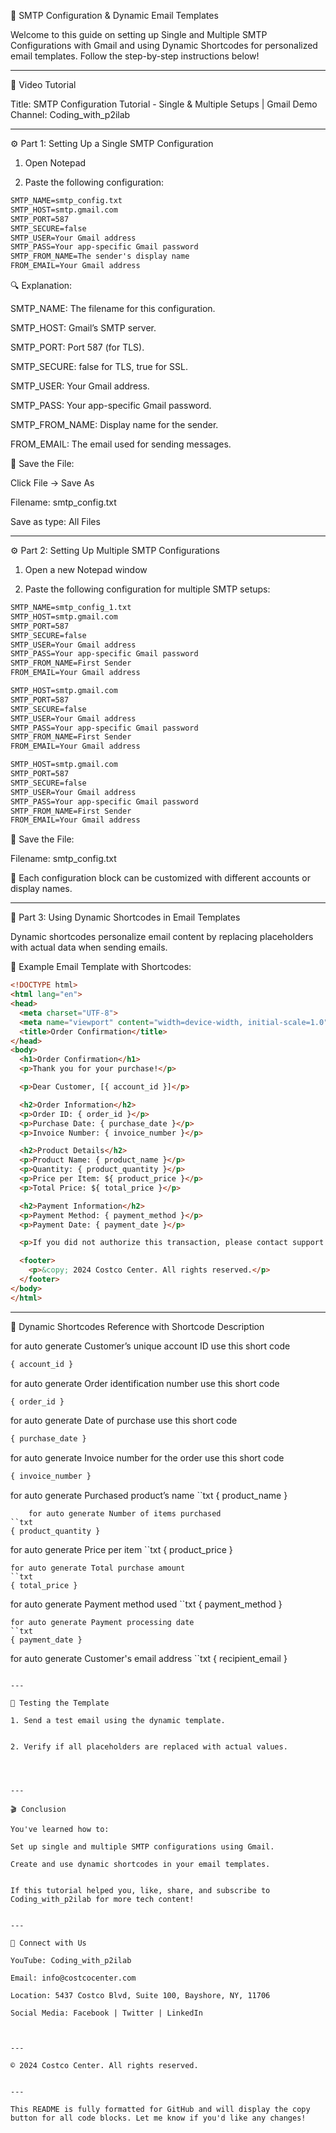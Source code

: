 

📧 SMTP Configuration & Dynamic Email Templates

Welcome to this guide on setting up Single and Multiple SMTP Configurations with Gmail and using Dynamic Shortcodes for personalized email templates. Follow the step-by-step instructions below!


---

🎥 Video Tutorial

Title: SMTP Configuration Tutorial - Single & Multiple Setups | Gmail Demo
Channel: Coding_with_p2ilab


---

⚙️ Part 1: Setting Up a Single SMTP Configuration

1. Open Notepad

2. Paste the following configuration:
```txt
SMTP_NAME=smtp_config.txt
SMTP_HOST=smtp.gmail.com
SMTP_PORT=587
SMTP_SECURE=false
SMTP_USER=Your Gmail address
SMTP_PASS=Your app-specific Gmail password
SMTP_FROM_NAME=The sender's display name
FROM_EMAIL=Your Gmail address
```
🔍 Explanation:

SMTP_NAME: The filename for this configuration.

SMTP_HOST: Gmail’s SMTP server.

SMTP_PORT: Port 587 (for TLS).

SMTP_SECURE: false for TLS, true for SSL.

SMTP_USER: Your Gmail address.

SMTP_PASS: Your app-specific Gmail password.

SMTP_FROM_NAME: Display name for the sender.

FROM_EMAIL: The email used for sending messages.


💾 Save the File:

Click File → Save As

Filename: smtp_config.txt

Save as type: All Files



---

⚙️ Part 2: Setting Up Multiple SMTP Configurations

1. Open a new Notepad window

2. Paste the following configuration for multiple SMTP setups:
```txt
SMTP_NAME=smtp_config_1.txt
SMTP_HOST=smtp.gmail.com
SMTP_PORT=587
SMTP_SECURE=false
SMTP_USER=Your Gmail address
SMTP_PASS=Your app-specific Gmail password
SMTP_FROM_NAME=First Sender
FROM_EMAIL=Your Gmail address

SMTP_HOST=smtp.gmail.com
SMTP_PORT=587
SMTP_SECURE=false
SMTP_USER=Your Gmail address
SMTP_PASS=Your app-specific Gmail password
SMTP_FROM_NAME=First Sender
FROM_EMAIL=Your Gmail address

SMTP_HOST=smtp.gmail.com
SMTP_PORT=587
SMTP_SECURE=false
SMTP_USER=Your Gmail address
SMTP_PASS=Your app-specific Gmail password
SMTP_FROM_NAME=First Sender
FROM_EMAIL=Your Gmail address


```

💾 Save the File:

Filename: smtp_config.txt


📢 Each configuration block can be customized with different accounts or display names.


---

📨 Part 3: Using Dynamic Shortcodes in Email Templates

Dynamic shortcodes personalize email content by replacing placeholders with actual data when sending emails.

📝 Example Email Template with Shortcodes:
```html
<!DOCTYPE html>
<html lang="en">
<head>
  <meta charset="UTF-8">
  <meta name="viewport" content="width=device-width, initial-scale=1.0">
  <title>Order Confirmation</title>
</head>
<body>
  <h1>Order Confirmation</h1>
  <p>Thank you for your purchase!</p>

  <p>Dear Customer, [{ account_id }]</p>

  <h2>Order Information</h2>
  <p>Order ID: { order_id }</p>
  <p>Purchase Date: { purchase_date }</p>
  <p>Invoice Number: { invoice_number }</p>

  <h2>Product Details</h2>
  <p>Product Name: { product_name }</p>
  <p>Quantity: { product_quantity }</p>
  <p>Price per Item: ${ product_price }</p>
  <p>Total Price: ${ total_price }</p>

  <h2>Payment Information</h2>
  <p>Payment Method: { payment_method }</p>
  <p>Payment Date: { payment_date }</p>

  <p>If you did not authorize this transaction, please contact support.</p>

  <footer>
    <p>&copy; 2024 Costco Center. All rights reserved.</p>
  </footer>
</body>
</html>

```
---

🔑 Dynamic Shortcodes Reference with Shortcode	Description

for auto generate Customer’s unique account ID use this short code
```txt
{ account_id }
```
for auto generate Order identification number use this short code
```txt
{ order_id }
```
for auto generate Date of purchase use this short code
```txt
{ purchase_date }
```
for auto generate Invoice number for the order use this short code
```txt
{ invoice_number }
```
for auto generate Purchased product’s name
``txt
{ product_name }
```
	for auto generate Number of items purchased
``txt
{ product_quantity }
```
for auto generate Price per item
``txt
{ product_price }
```
for auto generate Total purchase amount
``txt
{ total_price }
```
for auto generate Payment method used
``txt
{ payment_method }
```
for auto generate Payment processing date
``txt
{ payment_date }
```
for auto generate Customer's email address
``txt
{ recipient_email }
```	

---

🧪 Testing the Template

1. Send a test email using the dynamic template.


2. Verify if all placeholders are replaced with actual values.




---

🎬 Conclusion

You've learned how to:

Set up single and multiple SMTP configurations using Gmail.

Create and use dynamic shortcodes in your email templates.


If this tutorial helped you, like, share, and subscribe to Coding_with_p2ilab for more tech content!


---

📲 Connect with Us

YouTube: Coding_with_p2ilab

Email: info@costcocenter.com

Location: 5437 Costco Blvd, Suite 100, Bayshore, NY, 11706

Social Media: Facebook | Twitter | LinkedIn



---

© 2024 Costco Center. All rights reserved.


---

This README is fully formatted for GitHub and will display the copy button for all code blocks. Let me know if you'd like any changes!
